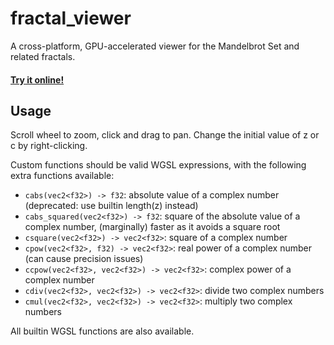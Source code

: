 # fractal_viewer
A cross-platform, GPU-accelerated viewer for the Mandelbrot Set and related fractals.
#### [Try it online!](https://arthomnix.dev/fractal)

## Usage
Scroll wheel to zoom, click and drag to pan. Change the initial value of z or c by right-clicking.

Custom functions should be valid WGSL expressions, with the following extra functions available:
* `cabs(vec2<f32>) -> f32`: absolute value of a complex number (deprecated: use builtin length(z) instead)
* `cabs_squared(vec2<f32>) -> f32`: square of the absolute value of a complex number, (marginally) faster as it avoids a square root
* `csquare(vec2<f32>) -> vec2<f32>`: square of a complex number
* `cpow(vec2<f32>, f32) -> vec2<f32>`: real power of a complex number (can cause precision issues)
* `ccpow(vec2<f32>, vec2<f32>) -> vec2<f32>`: complex power of a complex number
* `cdiv(vec2<f32>, vec2<f32>) -> vec2<f32>`: divide two complex numbers
* `cmul(vec2<f32>, vec2<f32>) -> vec2<f32>`: multiply two complex numbers

All builtin WGSL functions are also available.